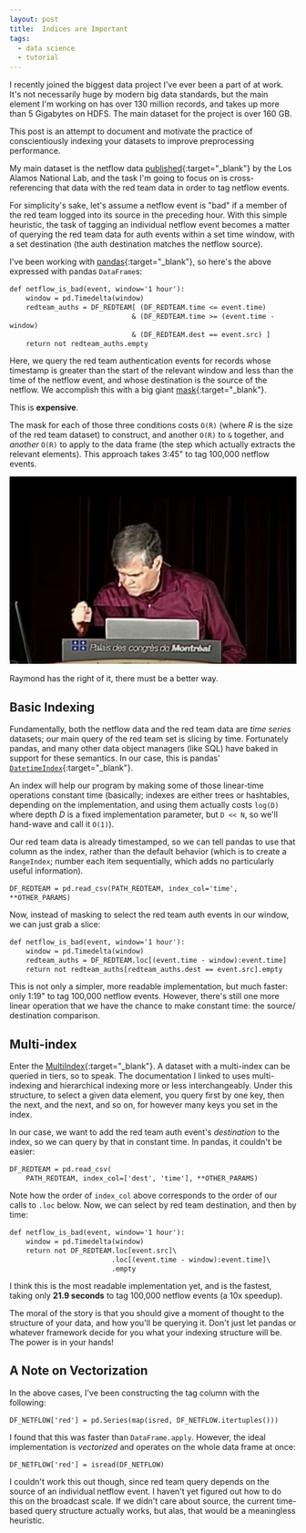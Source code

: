 ```yaml
---
layout: post
title:  Indices are Important
tags:
  - data science
  - tutorial
---
```


I recently joined the biggest data project I've ever been a part of at work.
It's not necessarily huge by modern big data standards, but the main element
I'm working on has over 130 million records, and takes up more than 5 Gigabytes
on HDFS. The main dataset for the project is over 160 GB.

This post is an attempt to document and motivate the practice of
conscientiously indexing your datasets to improve preprocessing performance.

<!-- MORE -->

My main dataset is the netflow data [published<i class="fa
fa-external-link"></i>][data]{:target="_blank"} by the Los Alamos National
Lab, and the task I'm going to focus on is cross-referencing that data with the
red team data in order to tag netflow events.

[data]: https://csr.lanl.gov/data/cyber1

For simplicity's sake, let's assume a netflow event is "bad" if a member of the
red team logged into its source in the preceding hour. With this simple
heuristic, the task of tagging an individual netflow event becomes a matter of
querying the red team data for auth events within a set time window, with a set
destination (the auth destination matches the netflow source).

I've been working with [pandas<i class="fa
fa-external-link"></i>][pandas]{:target="_blank"}, so here's the above
expressed with pandas `DataFrame`s:

<pre><code class="python">def netflow_is_bad(event, window='1 hour'):
    window = pd.Timedelta(window)
    redteam_auths = DF_REDTEAM[ (DF_REDTEAM.time <= event.time)
                              & (DF_REDTEAM.time >= (event.time - window)
                              & (DF_REDTEAM.dest == event.src) ]
    return not redteam_auths.empty
</code></pre>

Here, we query the red team authentication events for records whose timestamp
is greater than the start of the relevant window and less than the time of the
netflow event, and whose destination is the source of the netflow. We
accomplish this with a big giant [mask<i class="fa
fa-external-link"></i>][mask]{:target="_blank"}.

This is **expensive**.

The mask for each of those three conditions costs `O(R)` (where *R* is the size
of the red team dataset) to construct, and another `O(R)` to `&` together, and
*another* `O(R)` to apply to the data frame (the step which actually extracts
the relevant elements). This approach takes 3:45" to tag 100,000 netflow
events.

![There must be a better way!](/assets/img/better_way.png)

Raymond has the right of it, there must be a better way.

[pandas]: http://pandas.pydata.org
[mask]: https://pandas.pydata.org/pandas-docs/stable/indexing.html#boolean-indexing

## Basic Indexing

Fundamentally, both the netflow data and the red team data are *time series*
datasets; our main query of the red team set is slicing by time. Fortunately
pandas, and many other data object managers (like SQL) have baked in support
for these semantics. In our case, this is pandas' [`DatetimeIndex`<i class="fa
fa-external-link"></i>][dtindex]{:target="_blank"}.

[dtindex]: https://pandas.pydata.org/pandas-docs/stable/generated/pandas.DatetimeIndex.html

An index will help our program by making some of those linear-time operations
constant time (basically; indexes are either trees or hashtables, depending on
the implementation, and using them actually costs `log(D)` where depth *D* is a
fixed implementation parameter, but `D << N`, so we'll hand-wave and call it
`O(1)`).

Our red team data is already timestamped, so we can tell pandas to use that
column as the index, rather than the default behavior (which is to create a
`RangeIndex`; number each item sequentially, which adds no particularly useful
information).

<pre><code class="python">DF_REDTEAM = pd.read_csv(PATH_REDTEAM, index_col='time', **OTHER_PARAMS)</code></pre>

Now, instead of masking to select the red team auth events in our window, we
can just grab a slice:

<pre><code class="python">def netflow_is_bad(event, window='1 hour'):
    window = pd.Timedelta(window)
    redteam_auths = DF_REDTEAM.loc[(event.time - window):event.time]
    return not redteam_auths[redteam_auths.dest == event.src].empty
</code></pre>

This is not only a simpler, more readable implementation, but much faster: only
1:19" to tag 100,000 netflow events. However, there's still one more linear
operation that we have the chance to make constant time: the source/
destination comparison.

## Multi-index

Enter the [MultiIndex<i class="fa
fa-external-link"></i>][multiindex]{:target="_blank"}. A dataset with a
multi-index can be queried in tiers, so to speak. The documentation I linked to
uses multi-indexing and hierarchical indexing more or less interchangeably.
Under this structure, to select a given data element, you query first by one
key, then the next, and the next, and so on, for however many keys you set in
the index.

[multiindex]: https://pandas.pydata.org/pandas-docs/stable/advanced.html

In our case, we want to add the red team auth event's *destination* to the
index, so we can query by that in constant time. In pandas, it couldn't be
easier:

<pre><code class="python">DF_REDTEAM = pd.read_csv(
    PATH_REDTEAM, index_col=['dest', 'time'], **OTHER_PARAMS)
</code></pre>

Note how the order of `index_col` above corresponds to the order of our calls
to `.loc` below. Now, we can select by red team destination, and then by time:

<pre><code class="python">def netflow_is_bad(event, window='1 hour'):
    window = pd.Timedelta(window)
    return not DF_REDTEAM.loc[event.src]\
                         .loc[(event.time - window):event.time]\
                         .empty
</code></pre>

I think this is the most readable implementation yet, and is the fastest,
taking only **21.9 seconds** to tag 100,000 netflow events (a 10x speedup).

The moral of the story is that you should give a moment of thought to the
structure of your data, and how you'll be querying it. Don't just let pandas or
whatever framework decide for you what your indexing structure will be. The
power is in your hands!

## A Note on Vectorization

In the above cases, I've been constructing the tag column with the following:

<pre><code class="python">DF_NETFLOW['red'] = pd.Series(map(isred, DF_NETFLOW.itertuples()))</code></pre>

I found that this was faster than `DataFrame.apply`. However, the ideal
implementation is *vectorized* and operates on the whole data frame at once:

<pre><code class="python">DF_NETFLOW['red'] = isread(DF_NETFLOW)</code></pre>

I couldn't work this out though, since red team query depends on the source of
an individual netflow event. I haven't yet figured out how to do this on the
broadcast scale. If we didn't care about source, the current time-based query
structure actually works, but alas, that would be a meaningless heuristic.
